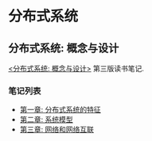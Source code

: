 # 分布式系统 #

## 分布式系统: 概念与设计 ##

[<分布式系统: 概念与设计>](https://book.douban.com/subject/2698938/) 第三版读书笔记.

### 笔记列表 ###

- [第一章: 分布式系统的特征](./cad/chapter01.md)
- [第二章: 系统模型](./cad/chapter02.md)
- [第三章: 网络和网络互联](./cad/chapter03.md)
